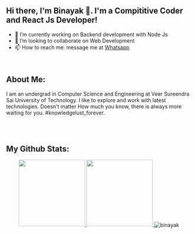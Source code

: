 


## Hi there, I'm Binayak 👋. I'm a Compititive Coder and React Js Developer!
- 🔭 I’m currently working on Backend development with Node Js
- 👯 I’m looking to collaborate on Web Development
- 📫 How to reach me: message me at [Whatsapp](https://wa.me/919438746476)

<br />

## About Me:
I am an undergrad in Computer Science and Engineering at Veer Sureendra Sai University of Technology. I like to explore and work with latest technologies. Doesn't matter How much you know, there is always more waiting for you. #knowledgelust_forever.


<br />
<br />

## My Github Stats:
<p align = "center">
<a href="https://github.com/binayaksadangi">
  <img height="180em" src="https://github-readme-stats.vercel.app/api?username=binayaksadangi&theme=buefy&show_icons=true" />
  <img height="180em" src="https://github-readme-stats.vercel.app/api/top-langs/?username=binayaksadangi&theme=buefy&layout=compact" />
</a>
<img align="center" src="https://github-readme-streak-stats.herokuapp.com/?user=binayaksadangi&" alt="binayak" /></p>


[git]: https://github.com/binayaksadangi
